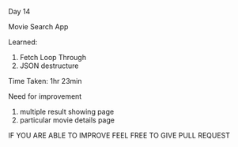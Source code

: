 Day 14

Movie Search App

Learned:

1. Fetch Loop Through
2. JSON destructure


Time Taken:
1hr 23min

Need for improvement

1. multiple result showing page
2. particular movie details page



IF YOU ARE ABLE TO IMPROVE FEEL FREE TO GIVE PULL REQUEST
